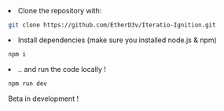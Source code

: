 <li>Clone the repository with:</li>

```bash
git clone https://github.com/EtherD3v/Iteratio-Ignition.git
```

<li>Install dependencies (make sure you installed node.js & npm)</li>

```bash
npm i
```
<li>.. and run the code locally !</li>

```bash
npm run dev
```

Beta in development ! 
